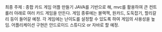 최종 주제 : 종합 카드 게임 어플 만들기
JAVA를 기반으로 해, mvc를 활용하여 큰 컨트롤러 아래로 여러 카드 게임을 만든다.
게임 종류에는 블랙잭, 원카드, 도둑잡기, 할리갈리 등이 들어갈 예정.
각 게임에는 난이도를 설정할 수 있도록 하여 게임의 사용성을 높임.
어플리케이션 구현은 안드로이드 스튜디오 or 자바로 할 예정.
